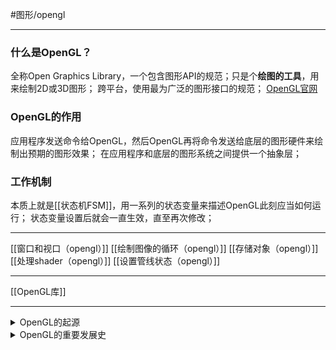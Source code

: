 #图形/opengl  
***
### 什么是OpenGL？
全称Open Graphics Library，一个包含图形API的规范；只是个**绘图的工具**，用来绘制2D或3D图形；
跨平台，使用最为广泛的图形接口的规范；
[OpenGL官网](https://opengl.org/)

### OpenGL的作用
应用程序发送命令给OpenGL，然后OpenGL再将命令发送给底层的图形硬件来绘制出预期的图形效果；
在应用程序和底层的图形系统之间提供一个抽象层；

### 工作机制
本质上就是[[状态机FSM]]，用一系列的状态变量来描述OpenGL此刻应当如何运行；
状态变量设置后就会一直生效，直至再次修改；
***
[[窗口和视口（opengl）]]
[[绘制图像的循环（opengl）]]
[[存储对象（opengl）]]
[[处理shader（opengl）]]
[[设置管线状态（opengl）]]
***
[[OpenGL库]]
***
<details>
	<summary>OpenGL的起源</summary>
	<pre>
	1992年，SGI公司看到了<b>可移植性</b>的重要性，将自身拥有的专利性图形API修改成了一种开放标准；
	IRIS GL在跨平台移植过程中变成了OpenGL；
	因为有Quake这样顶级游戏的支持，OpenGL在90年代成为了无可争议的业界标准；
	</pre>
</details>
<details><summary>OpenGL的重要发展史</summary>
	<pre>
	2004年，推出的OpenGL2.0才开始支持高级Shader编程语言；
	2017年，Khronos推出了最新版的OpenGL 4.6；
	2018年，苹果宣布不再支持OpenGL，macOS官方支持的 OpenGL 最新版本只到4.1；
	</pre>
</details>


